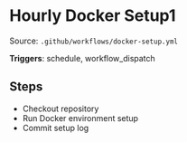 # Hourly Docker Setup1

Source: `.github/workflows/docker-setup.yml`

**Triggers**: schedule, workflow_dispatch

## Steps
- Checkout repository
- Run Docker environment setup
- Commit setup log
